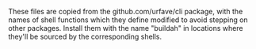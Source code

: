 These files are copied from the github.com/urfave/cli package, with the names
of shell functions which they define modified to avoid stepping on other
packages.  Install them with the name "buildah" in locations where they'll be
sourced by the corresponding shells.
